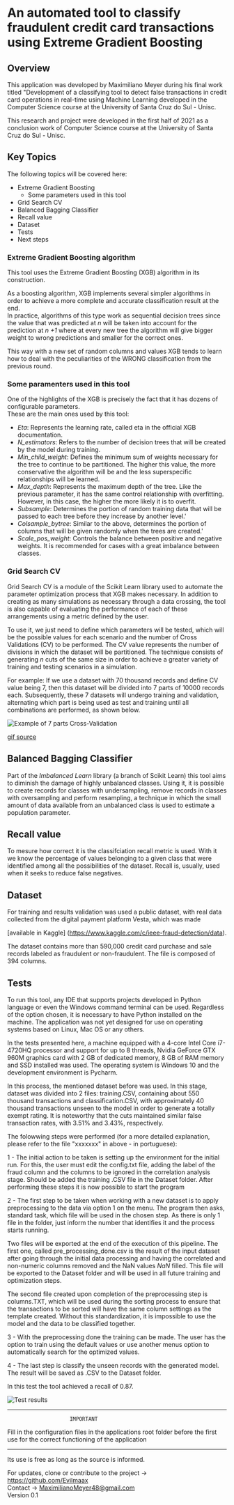 # An automated tool to classify fraudulent credit card transactions using Extreme Gradient Boosting

## Overview

This application was developed by Maximiliano Meyer during his final work titled "Development of a classifying tool to detect false transactions in credit card operations 
in real-time using Machine Learning developed in the Computer Science course at the University of Santa Cruz do Sul - Unisc.

This research and project were developed in the first half of 2021 as a conclusion work of Computer Science course at the University of Santa Cruz do Sul - Unisc.<br>

## Key Topics
The following topics will be covered here:
* Extreme Gradient Boosting
  * Some parameters used in this tool
* Grid Search CV
* Balanced Bagging Classifier
* Recall value
* Dataset
* Tests
* Next steps

### Extreme Gradient Boosting algorithm

This tool uses the Extreme Gradient Boosting (XGB) algorithm in its construction.

As a boosting algorithm, XGB implements several simpler algorithms in order to achieve a more complete and accurate classification result at the end.<br>
In practice, algorithms of this type work as sequential decision trees since the value that was predicted at <i> n </i> will be taken into account for the prediction at <i> n +1</i> where at every new tree the algorithm will give bigger weight to wrong predictions and smaller for the correct ones. 

This way with a new set of random columns and values XGB tends to learn how to deal with the peculiarities of the WRONG classification from the previous round.

### Some paramenters used in this tool

One of the highlights of the XGB is precisely the fact that it has dozens of configurable parameters.<br>
These are the main ones used by this tool:

* <i>Eta</i>: Represents the learning rate, called eta in the official XGB documentation.<br>
* <i>N_estimators</i>: Refers to the number of decision trees that will be created by the model during training.<br>
* <i>Min_child_weight</i>: Defines the minimum sum of weights necessary for the tree to continue to be partitioned. The higher this value, the more conservative the algorithm will be and the less superspecific relationships will be learned.<br>
* <i>Max_depth</i>: Represents the maximum depth of the tree. Like the previous parameter, it has the same control relationship with overfitting. However, in this case, the higher the more likely it is to overfit.<br>
* <i>Subsample</i>: Determines the portion of random training data that will be passed to each tree before they increase by another level.'
* <i>Colsample_bytree</i>: Similar to the above, determines the portion of columns that will be given randomly when the trees are created.'
* <i>Scale_pos_weight</i>: Controls the balance between positive and negative weights. It is recommended for cases with a great imbalance between classes.

### Grid Search CV

Grid Search CV is a module of the Scikit Learn library used to automate the parameter optimization process that XGB makes necessary. In addition to creating as many simulations as necessary through a data crossing, the tool is also capable of evaluating the performance of each of these arrangements using a metric defined by the user.

To use it, we just need to define which parameters will be tested, which will be the possible values for each scenario and the number of Cross Validations (CV) to be performed. The CV value represents the number of divisions in which the dataset will be partitioned. The technique consists of generating <i>n</i> cuts of the same size in order to achieve a greater variety of training and testing scenarios in a simulation. 
 
For example: If we use a dataset with 70 thousand records and define CV value being 7, then this dataset will be divided into 7 parts of 10000 records each. Subsequently, these 7 datasets will undergo training and validation, alternating which part is being used as test and training until all combinations are performed, as shown below.

![Example of 7 parts Cross-Validation](https://i.stack.imgur.com/padg4.gif)

[gif source](https://stackoverflow.com/questions/31947183/how-to-implement-walk-forward-testing-in-sklearn)
 
## Balanced Bagging Classifier

Part of the <i>Imbalanced Learn</i> library (a branch of Scikit Learn) this tool aims to diminish the damage of highly unbalanced classes. Using it, it is possible to create records for classes with undersampling, remove records in classes with oversampling and perform resampling, a technique in which the small amount of data available from an unbalanced class is used to estimate a population parameter.

## Recall value

To mesure how correct it is the classifciation recall metric is used. With it we know the percentage of values belonging to a given class that were identified among all the possibilities of the dataset. Recall is, usually, used when it seeks to reduce false negatives.

## Dataset

For training and results validation was used a public dataset, with real data collected from the digital payment platform Vesta, which was made 

[available in Kaggle] (https://www.kaggle.com/c/ieee-fraud-detection/data).

The dataset contains more than 590,000 credit card purchase and sale records labeled as fraudulent or non-fraudulent. The file is composed of 394 columns.

## Tests

To run this tool, any IDE that supports projects developed in Python language or even the Windows command terminal can be used. Regardless of the option chosen, it is necessary to have Python installed on the machine. The application was not yet designed for use on operating systems based on Linux, Mac OS or any others.

In the tests presented here, a machine equipped with a 4-core Intel Core i7-4720HQ processor and support for up to 8 threads, Nvidia GeForce GTX 960M graphics card with 2 GB of dedicated memory, 8 GB of RAM memory and SSD installed was used. The operating system is Windows 10 and the development environment is Pycharm.

In this process, the mentioned dataset before was used. In this stage, dataset was divided into 2 files: training.CSV, containing about 550 thousand transactions and classification.CSV, with approximately 40 thousand transactions unseen to the model in order to generate a totally exempt rating. It is noteworthy that the cuts maintained similar false transaction rates, with 3.51% and 3.43%, respectively.

The folowwing steps were performed (for a more detailed explanation, please refer to the file "xxxxxxx" in above - in portuguese):

1 - The initial action to be taken is setting up the environment for the initial run. For this, the user must edit the config.txt file, adding the label of the fraud column and the columns to be ignored in the correlation analysis stage. Should be added the training .CSV file in the Dataset folder. After performing these steps it is now possible to start the program

2 - The first step to be taken when working with a new dataset is to apply preprocessing to the data via option 1 on the menu. The program then asks, standard task, which file will be used in the chosen step. As there is only 1 file in the folder, just inform the number that identifies it and the process starts running.

Two files will be exported at the end of the execution of this pipeline. The first one, called pre_processing_done.csv is the result of the input dataset after going through the initial data processing and having the correlated and non-numeric columns removed and the NaN values <i>NaN</i> filled. This file will be exported to the Dataset folder and will be used in all future training and optimization steps.

The second file created upon completion of the preprocessing step is columns.TXT, which will be used during the sorting process to ensure that the transactions to be sorted will have the same column settings as the template created. Without this standardization, it is impossible to use the model and the data to be classified together.

3 - With the preprocessing done the training can be made. The user has the option to train using the default values or use another menus option to automatically search for the optimized values.

4 - The last step is classify the unseen records with the generated model. The result will be saved as .CSV to the Dataset folder.

In this test the tool achieved a recall of 0.87.


![Test results](https://ibb.co/HgV73NW)

*******************************************************
                        IMPORTANT
                        
Fill in the configuration files in the applications root folder before the first use
for the correct functioning of the application
*******************************************************


Its use is free as long as the source is informed.


For updates, clone or contribute to the project -> https://github.com/Evilmaax<br>
Contact -> MaximilianoMeyer48@gmail.com<br>
Version 0.1
